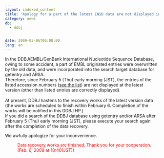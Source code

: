 ```yaml
---
layout: indexed_content
title: 'Apology for a part of the latest INSD data are not displayed in getentry and ARSA '
category: news
db:
  - ddbj


date: 2009-02-06T00:00:00
lang: en
---
```


In the DDBJ/EMBL/GenBank International Nucleotide Sequence Database, owing to some accident, a part of EMBL originated entries were overwritten by the old data, and were incorporated into the search target database for getentry and ARSA. <br>Therefore, since February 5 (Thu) early morning (JST), the entries of the listed accession numbers (<a href="2009/acclist090206.txt">see the list</a>) are not displayed at the latest version (other than listed entries are correctly displayed).<br> <br>At present, DDBJ hastens to the recovery works of the latest version data (the works are scheduled to finish within February 6. Completion of the works will be notified in this DDBJ HP.)<br>If you did a search of the DDBJ database using getentry and/or ARSA after February 5 (Thu) early morning (JST), please execute your search again after the completion of the data recovery.

<p>We awfully apologize for your inconvenience.</p>
<dd>
    <font color="#ff0000">Data recovery works are finished. Thank you for your cooperation.(Feb. 6, 2009 at 18:40(JST))</font>
</dd>
